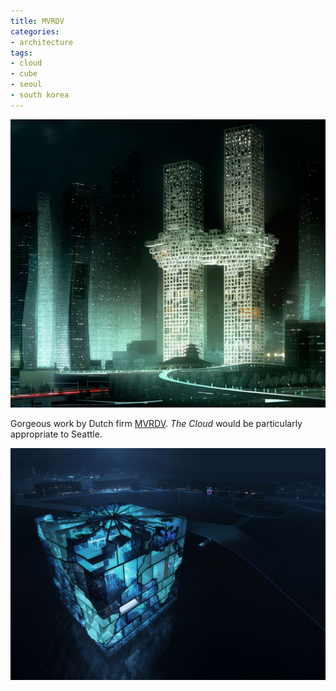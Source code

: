 ```yaml
---
title: MVRDV
categories:
- architecture
tags:
- cloud
- cube
- seoul
- south korea
---
```


![cube](01/20120128_theCloud.png)

Gorgeous work by Dutch firm [MVRDV](http://www.mvrdv.nl/). _The Cloud_ would be particularly appropriate to Seattle.

![cube](01/20120128_cube.png)
